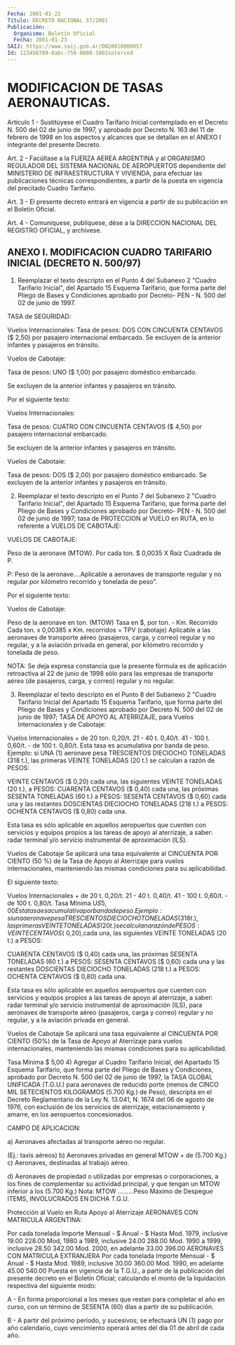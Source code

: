 ```yaml
---
Fecha: 2001-01-22
Título: DECRETO NACIONAL 57/2001
Publicación:
  Organismo: Boletín Oficial
  Fecha: 2001-01-23
SAIJ: https://www.saij.gob.ar/DN20010000057
Id: 123456789-0abc-750-0000-1002soterced
---
```

# MODIFICACION DE TASAS AERONAUTICAS.

<a id="1"></a>
Artículo 1 - Sustitúyese el Cuadro  Tarifario  Inicial contemplado en  el  Decreto  N.  500  del  02 de junio de 1997, y aprobado  por Decreto N. 163 del 11 de febrero de 1998 en los aspectos y alcances que  se  detallan  en el ANEXO I integrante  del  presente  Decreto.

<a id="2"></a>
Art. 2 - Facúltase  a  la  FUERZA  AEREA  ARGENTINA y al ORGANISMO REGULADOR  DEL  SISTEMA  NACIONAL  DE AEROPUERTOS  dependiente  del MINISTERIO  DE  INFRAESTRUCTURA  Y  VIVIENDA,   para  efectuar  las publicaciones técnicas correspondientes, a partir  de  la puesta en vigencia del precitado Cuadro Tarifario.

<a id="3"></a>
Art.  3 - El presente decreto entrará en vigencia a partir de  su publicación en el Boletín Oficial.

<a id="4"></a>
Art. 4 - Comuníquese, publíquese, dése a la DIRECCION NACIONAL DEL REGISTRO OFICIAL, y archívese.

## ANEXO I. MODIFICACION CUADRO TARIFARIO INICIAL (DECRETO N. 500/97)

<a id="1"></a>
1) Reemplazar el texto  descripto  en  el  Punto  4 del Subanexo 2 "Cuadro Tarifario Inicial", del Apartado 15 Esquema  Tarifario, que forma parte del Pliego de Bases y Condiciones aprobado por Decreto- PEN - N. 500 del 02 de junio de 1997.

TASA de SEGURIDAD:

Vuelos Internacionales: Tasa de pesos:  DOS CON CINCUENTA CENTAVOS ($ 2,50) por pasajero internacional embarcado. Se excluyen  de  la anterior  infantes  y  pasajeros  en  tránsito.

Vuelos de Cabotaje:

Tasa  de  pesos:  UNO  ($  1,00)  por pasajero doméstico  embarcado.

Se  excluyen  de  la  anterior  infantes   y pasajeros en tránsito.

Por  el  siguiente  texto:

Vuelos  Internacionales:

Tasa de pesos: CUATRO CON CINCUENTA CENTAVOS ($ 4,50)  por  pasajero internacional embarcado.

Se  excluyen  de  la  anterior  infantes  y pasajeros  en  tránsito.

Vuelos  de  Cabotaie:

Tasa  de  pesos: DOS ($ 2,00)  por  pasajero doméstico  embarcado. Se excluyen  de   la  anterior  infantes  y pasajeros en tránsito.

2)  Reemplazar el texto descripto en el Punto  7  del  Subanexo  2 "Cuadro  Tarifario Inicial", del Apartado 15 Esquema Tarifario, que forma parte del Pliego de Bases y Condiciones aprobado por Decreto- PEN - N. 500  del  02 de junio de 1997; tasa de PROTECCION al VUELO en RUTA, en lo referente  a VUELOS DE CABOTAJE:

VUELOS DE CABOTAJE:

 Peso de la aeronave (MTOW). Por cada ton.               $ 0,0035 X Raíz Cuadrada de P.

  P:  Peso  de la aeronave....Aplicable  a  aeronaves  de  transporte regular y no  regular  por  kilómetro recorrido y tonelada de peso".

Por el siguiente texto:

Vuelos  de Cabotaje:

 Peso de la aeronave en ton. (MTOW) Tasa en $, por ton. - Km. Recorrido   Cada ton. x 0,00385 x Km. recorridos = TPV (cabotaje)   Aplicable  a  las  aeronaves  de transporte aéreo (pasajeros, carga, y correo) regular y no regular, y a la aviación  privada  en  general, por kilómetro recorrido y tonelada de peso.

NOTA: Se deja expresa constancia que  la  presente  fórmula  es  de aplicación  retroactiva  al  22  de  junio  de  1998  sólo para las empresas  de  transporte  aéreo  (de  pasajeros,  carga,  y correo) regular y no regular.

3)  Reemplazar  el  texto  descripto en el Punto 8 del Subanexo  2 "Cuadro Tarifario Inicial del  Apartado  15  Esquema Tarifario, que forma parte del Pliego de Bases y Condiciones  aprobado por Decreto N. 500 del 02 de junio de 1997; TASA DE APOYO AL  ATERRIZAJE,  para Vuelos  Internacionales  y de Cabotaje:

Vuelos Internacionales  + de 20 ton.         0,20/t. 21 - 40 t.           0,40/t. 41 - 100 t.          0,60/t. - de 100 t.          0,80/t.  Esta tasa es acumulativa por  banda  de  peso.  Ejemplo: si UNA (1) aeronave  pesa  TRESCIENTOS  DIECIOCHO  TONELADAS  (318   t.),  las primeras  VEINTE  TONELADAS  (20  t.) se calculan a razón de PESOS:

VEINTE CENTAVOS ($ 0,20) cada una,  las siguientes VEINTE TONELADAS (20 t.), a PESOS: CUARENTA CENTAVOS ($ 0,40) cada una, las próximas SESENTA TONELADAS (60 t.) a PESOS: SESENTA  CENTAVOS  ($ 0,60) cada una  y  las  restantes  DOSCIENTAS DIECIOCHO TONELADAS (218  t.)  a PESOS: OCHENTA CENTAVOS ($ 0,80) cada una.

Esta tasa es sólo aplicable en aquellos aeropuertos que cuenten con servicios y equipos propios  a las tareas de apoyo al aterrizaje, a saber:  radar terminal y/o servicio  instrumental  de  aproximación (lLS).

Vuelos de  Cabotaje Se  aplicará una tasa equivalente al CINCUENTA POR CIENTO (50 %) de la Tasa  de  Apoyo  al  Aterrizaje para vuelos internacionales, manteniendo  las  mismas  condiciones    para  su aplicabilidad.

El siguiente texto:

Vuelos Internacionales  + de 20  t.        0,20/t. 21 - 40 t.         0,40/t. 41 - 100 t.        0,60/t. - de 100 t.        0,80/t.  Tasa Mínima      U$S 5,00 Esta tasa es acumulativa por banda de peso. Ejemplo: si una aeronave pesa TRESCIENTOS  DIECIOCHO TONELADAS (318 t.), las primeras VEINTE TONELADAS (20 t.) se  calculan  a razón de PESOS:  VEINTE  CENTAVOS ($  0,20),cada una, las siguientes VEINTE TONELADAS (20 t.) a PESOS:

CUARENTA CENTAVOS ($ 0,40) cada una, las próximas SESENTA TONELADAS (60 t.) a PESOS: SESENTA CENTAVOS ($ 0,60) cada una y las restantes DOSCIENTAS  DIECIOCHO TONELADAS (218 t.) a PESOS: OCHENTA CENTAVOS ($ 0,80) cada una.

Esta tasa es sólo aplicable en aquellos aeropuertos que cuenten con servicios y equipos propios a las tareas de  apoyo al aterrizaje, a saber:  radar  terminal y/o servicio instrumental  de  aproximación (ILS), para aeronaves  de  transporte  aéreo  (pasajeros,  carga  y correo)  regular  y  no regular, y a la aviación privada en general.

Vuelos de Cabotaje Se  aplicará  una  tasa equivalente al CINCUENTA POR  CIENTO  (50%) de la Tasa de Apoyo al  Aterrizaje  para  vuelos internacionales, manteniendo  las  mismas  condiciones  para  su aplicabilidad.

 Tasa Mínima                       $ 5,00   4) Agregar al Cuadro Tarifario Inicial, del Apartado 15 Esquema Tarifario,  que  forma  parte  del Pliego  de  Bases y Condiciones, aprobado por Decreto N. 500 del 02 de junio de 1997,  la TASA GLOBAL UNIFICADA (T.G.U.) para aeronaves de reducido porte (menos de CINCO MIL SETECIENTOS KILOGRAMOS (5.700 Kg.) de Peso), descripta  en  el Decreto Reglamentario de la Ley N. 13.041, N. 1674 del 06 de agosto de  1976,  con  exclusión  de los servicios    de   aterrizaje, estacionamiento  y  amarre,  en  los aeropuertos concesionados.

CAMPO DE APLICACION:

a) Aeronaves afectadas al transporte aéreo no regular.

(Ej.: taxis aéreos) b)  Aeronaves privadas en general MTOW + de (5.700 Kg.) c) Aeronaves, destinadas al trabajo aéreo.

d) Aeronaves de propiedad o utilizadas por empresas o corporaciones, a los fines  de complementar su actividad principal, y que tengan un MTOW inferior a los (5.700 Kg.) Nota: MTOW .........Peso Máximo de Despegue ITEMS, INVOLUCRADOS EN DICHA T.G.U.

Protección  al  Vuelo  en  Ruta Apoyo al Aterrizaje AERONAVES  CON MATRICULA ARGENTINA:

 Por cada tonelada                                  Importe Mensual - $     Anual - $  Hasta Mod. 1979, inclusive            19.00              228.00  Mod, 1980 a 1989, inclusive           24.00              288.00  Mod. 1990 a 1999, inclusive           28.50              342.00  Mod.  2000,  en  adelante             33.00              396.00  AERONAVES CON MATRICULA EXTRANJERA  Por cada tonelada                                   Importe Mensual - $    Anual - $  Hasta Mod. 1989, inclusive             30.00             360.00  Mod. 1990, en adelante                 45.00             540.00   Puesta en vigencia de la T.G.U., a partir de la publicación  del presente  decreto  en el Boletín Oficial; calculando el monto de la liquidación respectiva del siguiente modo:

A - En forma proporcional a los meses que restan para completar el año en curso, con un término de SESENTA  (60)  días  a  partir  de su publicación.

B - A partir del próximo período, y sucesivos; se efectuará  UN (1) pago por año calendario, cuyo vencimiento operará antes del día  01 de abril de cada año.
